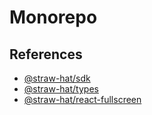 # Monorepo

## References

- [@straw-hat/sdk](./packages/sdk/README.md)
- [@straw-hat/types](./packages/types/README.md)
- [@straw-hat/react-fullscreen](./packages/react-fullscreen/README.md)
